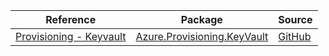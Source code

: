 | Reference | Package | Source |
|---|---|---|
|[Provisioning - Keyvault](provisioning.keyvault-readme.md)|[Azure.Provisioning.KeyVault](https://www.nuget.org/packages/Azure.Provisioning.KeyVault)|[GitHub](https://github.com/Azure/azure-sdk-for-net/blob/main/sdk/provisioning/Azure.Provisioning.KeyVault)|
